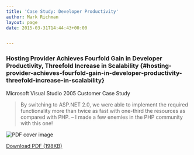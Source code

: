 ```yaml
---
title: 'Case Study: Developer Productivity'
author: Mark Richman
layout: page
date: 2015-03-31T14:44:43+00:00


---
```

### Hosting Provider Achieves Fourfold Gain in Developer Productivity, Threefold Increase in Scalability {#hosting-provider-achieves-fourfold-gain-in-developer-productivity-threefold-increase-in-scalability}

Microsoft Visual Studio 2005 Customer Case Study

> By switching to ASP.NET 2.0, we were able to implement the required functionality more than twice as fast with one-third the resources as compared with PHP. – I made a few enemies in the PHP community with this one!

![PDF cover image][1]

[Download PDF (198KB)][2]

[1]: http://www.markrichman.com/wp-content/uploads/2014/02/MSCaseStudy.png "PDF Cover Image"
[2]: http://www.markrichman.com/wp-content/uploads/2014/02/MSCaseStudy.pdf